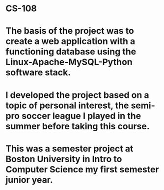 # CS-108
# The basis of the project was to create a web application with a functioning database using the Linux-Apache-MySQL-Python software stack. 
# I developed the project based on a topic of personal interest, the semi-pro soccer league I played in the summer before taking this course.
# This was a semester project at Boston University in Intro to Computer Science my first semester junior year. 
